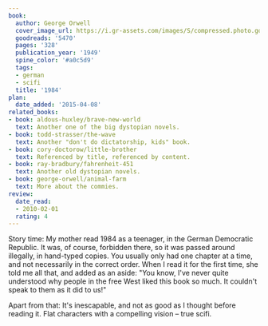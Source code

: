 ```yaml
---
book:
  author: George Orwell
  cover_image_url: https://i.gr-assets.com/images/S/compressed.photo.goodreads.com/books/1348990566l/5470._SX98_.jpg
  goodreads: '5470'
  pages: '328'
  publication_year: '1949'
  spine_color: '#a0c5d9'
  tags:
  - german
  - scifi
  title: '1984'
plan:
  date_added: '2015-04-08'
related_books:
- book: aldous-huxley/brave-new-world
  text: Another one of the big dystopian novels.
- book: todd-strasser/the-wave
  text: Another "don't do dictatorship, kids" book.
- book: cory-doctorow/little-brother
  text: Referenced by title, referenced by content.
- book: ray-bradbury/fahrenheit-451
  text: Another old dystopian novels.
- book: george-orwell/animal-farm
  text: More about the commies.
review:
  date_read:
  - 2010-02-01
  rating: 4
---
```

Story time: My mother read 1984 as a teenager, in the German Democratic Republic. It was, of course, forbidden there, so
it was passed around illegally, in hand-typed copies. You usually only had one chapter at a time, and not necessarily in
the correct order. When I read it for the first time, she told me all that, and added as an aside: "You know, I've never
quite understood why people in the free West liked this book so much. It couldn't speak to them as it did to us!"

Apart from that: It's inescapable, and not as good as I thought before reading it. Flat characters with a compelling
vision – true scifi.
